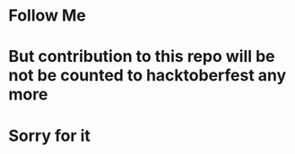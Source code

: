 #  Follow Me 
# But contribution to this repo will be not be counted to hacktoberfest any more 
# Sorry for it 

